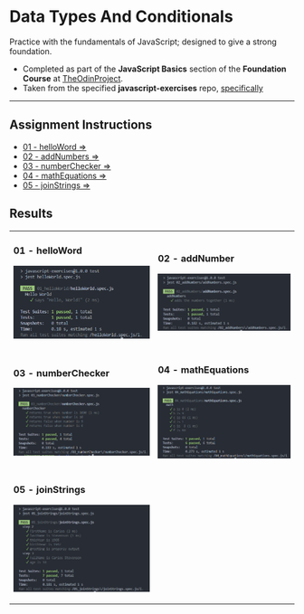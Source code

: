 # Data Types And Conditionals

Practice with the fundamentals of JavaScript; designed to give a strong foundation.

- Completed as part of the **JavaScript Basics** section of the **Foundation Course** at [TheOdinProject](https://www.theodinproject.com).
- Taken from  the specified **javascript-exercises** repo, [specifically](https://github.com/TheOdinProject/javascript-exercises)


---

## Assignment Instructions

 - [01 - helloWord &rArr;](./js-exercises/01_helloWorld/)
 - [02 - addNumbers &rArr;](./js-exercises/02_addNumbers/)
 - [03 - numberChecker &rArr;](./js-exercises/03_numberChecker/)
 - [04 - mathEquations &rArr;](./js-exercises/04_mathEquations/)
 - [05 - joinStrings &rArr;](./js-exercises/05_joinStrings/)

## Results

<table>
<tr>

<td>

### 01 - helloWord

![helloWorld test results](./img/01_helloWorld.png)

</td>
<td>

### 02 - addNumber

![addNumber test results](./img/02_addNumbers.png)

</td>
</tr>
<tr>
<td>

### 03 - numberChecker

![numberChecker test results](./img/03_numberChecker.png)

</td>
<td>

### 04 - mathEquations

![mathEquations test results](./img/04_mathEquations.png)

</td>
</tr>
<tr>
<td>

### 05 - joinStrings

![joinStrings test results](./img/05_joinStrings.png)

</td>

</tr>
</table>

